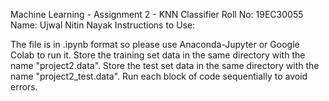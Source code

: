Machine Learning - Assignment 2 - KNN Classifier
Roll No: 19EC30055
Name: Ujwal Nitin Nayak
Instructions to Use:

The file is in .ipynb format so please use Anaconda-Jupyter or Google Colab to run it.
Store the training set data in the same directory with the name "project2.data".
Store the test set data in the same directory with the name "project2_test.data".
Run each block of code sequentially to avoid errors.